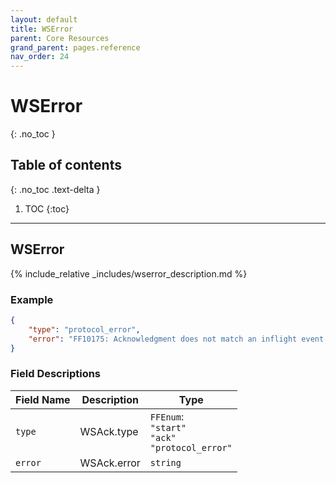 ```yaml
---
layout: default
title: WSError
parent: Core Resources
grand_parent: pages.reference
nav_order: 24
---
```


# WSError
{: .no_toc }

## Table of contents
{: .no_toc .text-delta }

1. TOC
{:toc}

---
## WSError

{% include_relative _includes/wserror_description.md %}

### Example

```json
{
    "type": "protocol_error",
    "error": "FF10175: Acknowledgment does not match an inflight event + subscription"
}
```

### Field Descriptions

| Field Name | Description | Type |
|------------|-------------|------|
| `type` | WSAck.type | `FFEnum`:<br/>`"start"`<br/>`"ack"`<br/>`"protocol_error"` |
| `error` | WSAck.error | `string` |

